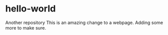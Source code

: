 # hello-world
Another repository
This is an amazing change to a webpage.
Adding some more to make sure.
